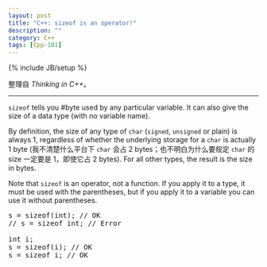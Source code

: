 ```yaml
---
layout: post
title: "C++: sizeof is an operator!"
description: ""
category: C++
tags: [Cpp-101]
---
```

{% include JB/setup %}

整理自 _Thinking in C++_。

-----

`sizeof` tells you #byte used by any particular variable. It can also give the size of a data type (with no variable name).

By definition, the size of any type of `char` (`signed`, `unsigned` or plain) is always 1, regardless of whether the underlying storage for a `char` is actually 1 byte (我不清楚什么平台下 `char` 会占 2 bytes；也不明白为什么要规定 `char` 的 size 一定要是 1，即使它占 2 bytes). For all other types, the result is the size in bytes.

Note that `sizeof` is an operator, not a function. If you apply it to a type, it must be used with the parentheses, but if you apply it to a variable you can use it without parentheses.

<pre class="prettyprint linenums">
s = sizeof(int); // OK
// s = sizeof int; // Error

int i;
s = sizeof(i); // OK
s = sizeof i; // OK
</pre>
